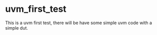 # uvm_first_test
This is a uvm first test, there will be have some simple uvm code with a simple dut.
